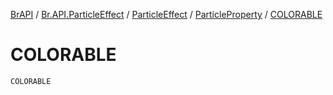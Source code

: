 [BrAPI](../../../index.md) / [Br.API.ParticleEffect](../../index.md) / [ParticleEffect](../index.md) / [ParticleProperty](index.md) / [COLORABLE](./-c-o-l-o-r-a-b-l-e.md)

# COLORABLE

`COLORABLE`